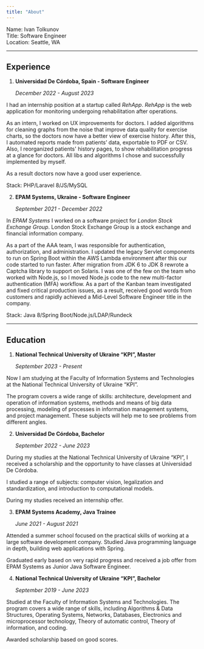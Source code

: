 ```yaml
---
title: "About"
---
```


Name: Ivan Tolkunov \
Title: Software Engineer \
Location: Seattle, WA

---

## Experience

1. **Universidad De Córdoba, Spain - Software Engineer**

   _December 2022 - August 2023_

I had an internship position at a startup called _RehApp_. _RehApp_ is the web application for monitoring undergoing rehabilitation after operations.

As an intern, I worked on UX improvements for doctors. I added algorithms for cleaning graphs from the noise that improve data quality for exercise charts, so the doctors now have a better view of exercise history. After this, I automated reports made from patients’ data, exportable to PDF or CSV. Also, I reorganized patients' history pages, to show rehabilitation progress at a glance for doctors. All libs and algorithms I chose and successfully implemented by myself.

As a result doctors now have a good user experience.

Stack: PHP/Laravel 8/JS/MySQL

2. **EPAM Systems, Ukraine - Software Engineer**

   _September 2021 - December 2022_

In _EPAM Systems_ I worked on a software project for _London Stock Exchange Group_. London Stock Exchange Group is a stock exchange and financial information company.

As a part of the AAA team, I was responsible for authentication, authorization, and administration. I updated the legacy Servlet components to run on Spring Boot within the AWS Lambda environment after this our code started to run faster. After migration from JDK 6 to JDK 8 rewrote a Captcha library to support on Solaris. I was one of the few on the team who worked with Node.js, so I moved Node.js code to the new multi-factor authentication (MFA) workflow. As a part of the Kanban team investigated and fixed critical production issues, as a result, received good words from customers and rapidly achieved a Mid-Level Software Engineer title in the company.

Stack: Java 8/Spring Boot/Node.js/LDAP/Rundeck

---

## Education

1. **National Technical University of Ukraine “KPI”, Master**

   _September 2023 - Present_

Now I am studying at the Faculty of Information Systems and Technologies at the National Technical University of Ukraine “KPI”.

The program covers a wide range of skills: architecture, development and operation of information systems, methods and means of big data processing, modeling of processes in information management systems, and project management. These subjects will help me to see problems from different angles.

2. **Universidad De Córdoba, Bachelor**

   _September 2022 - June 2023_

During my studies at the National Technical University of Ukraine “KPI”, I received a scholarship and the opportunity to have classes at Universidad De Córdoba.

I studied a range of subjects: computer vision, legalization and standardization, and introduction to computational models.

During my studies received an internship offer.

3. **EPAM Systems Academy, Java Trainee**

   _June 2021 - August 2021_

Attended a summer school focused on the practical skills of working at a large software development company. Studied Java programming language in depth, building web applications with Spring.

Graduated early based on very rapid progress and received a job offer from EPAM Systems as Junior Java Software Engineer.

4. **National Technical University of Ukraine “KPI”, Bachelor**

   _September 2019 - June 2023_

Studied at the Faculty of Information Systems and Technologies. The program covers a wide range of skills, including Algorithms & Data Structures, Operating Systems, Networks, Databases, Electronics and microprocessor technology, Theory of automatic control, Theory of information, and coding.

Awarded scholarship based on good scores.
